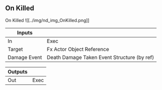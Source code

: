 ## On Killed
On Killed
![[../img/nd_img_OnKilled.png]]

|Inputs||
|--|--|
| In | Exec |
| Target | Fx Actor Object Reference |
| Damage Event | Death Damage Taken Event Structure (by ref) |

|Outputs||
|--|--|
| Out | Exec |
